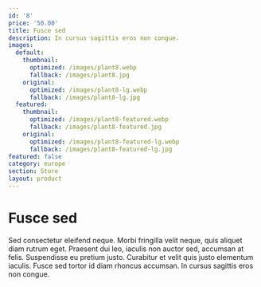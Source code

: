 ```yaml
---
id: '8'
price: '50.00'
title: Fusce sed
description: In cursus sagittis eros non congue.
images:
  default:
    thumbnail:
      optimized: /images/plant8.webp
      fallback: /images/plant8.jpg
    original:
      optimized: /images/plant8-lg.webp
      fallback: /images/plant8-lg.jpg
  featured:
    thumbnail:
      optimized: /images/plant8-featured.webp
      fallback: /images/plant8-featured.jpg
    original:
      optimized: /images/plant8-featured-lg.webp
      fallback: /images/plant8-featured-lg.jpg
featured: false
category: europe
section: Store
layout: product
---
```


# Fusce sed

Sed consectetur eleifend neque. Morbi fringilla velit neque, quis aliquet diam rutrum eget. Praesent dui leo, iaculis non auctor sed, accumsan at felis. Suspendisse eu pretium justo. Curabitur et velit quis justo elementum iaculis. Fusce sed tortor id diam rhoncus accumsan. In cursus sagittis eros non congue.
